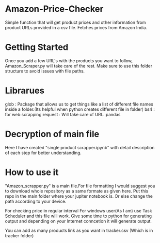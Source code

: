 # Amazon-Price-Checker

Simple function that will get product prices and other information from product URLs provided in a csv file.
Fetches prices from Amazon India.

# Getting Started
Once you add a few URL's with the products you want to follow, Amazon_Scraper.py will take care of the rest.
Make sure to use this folder structure to avoid issues with file paths.

# Librarues
glob : Package that allows us to get things like a list of different file names inside a folder.(Its helpful when python creates different file in folder)
bs4 : for web scrapping
request : Will take care of URL.
pandas

# Decryption of main file
Here I have created "single product scrapper.ipynb" with detail description of each step for better understanding.

# How to use it
"Amazon_scrapper.py" is a main file.For file formatting I would suggest you to download whole repository as a same formate as given here. Put this repo in the main folder where your jupiter notebook is. Or else change the path according to your device.

For checking price in regular interval For windows user(As I am) use Task Scheduler and this file will work. Give some time to python for generating output and depending on your Internet conncetion it will generate output.

You can add as many products link as you want in tracker.csv (Which is in tracker folder)
